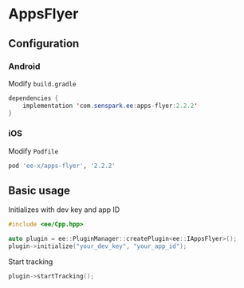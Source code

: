 # AppsFlyer
## Configuration
### Android
Modify `build.gradle`
```java
dependencies {
    implementation 'com.senspark.ee:apps-flyer:2.2.2'
}
```

### iOS
Modify `Podfile`
```ruby
pod 'ee-x/apps-flyer', '2.2.2'
```

## Basic usage
Initializes with dev key and app ID
```cpp
#include <ee/Cpp.hpp>

auto plugin = ee::PluginManager::createPlugin<ee::IAppsFlyer>();
plugin->initialize("your_dev_key", "your_app_id");
```

Start tracking
```cpp
plugin->startTracking();
```